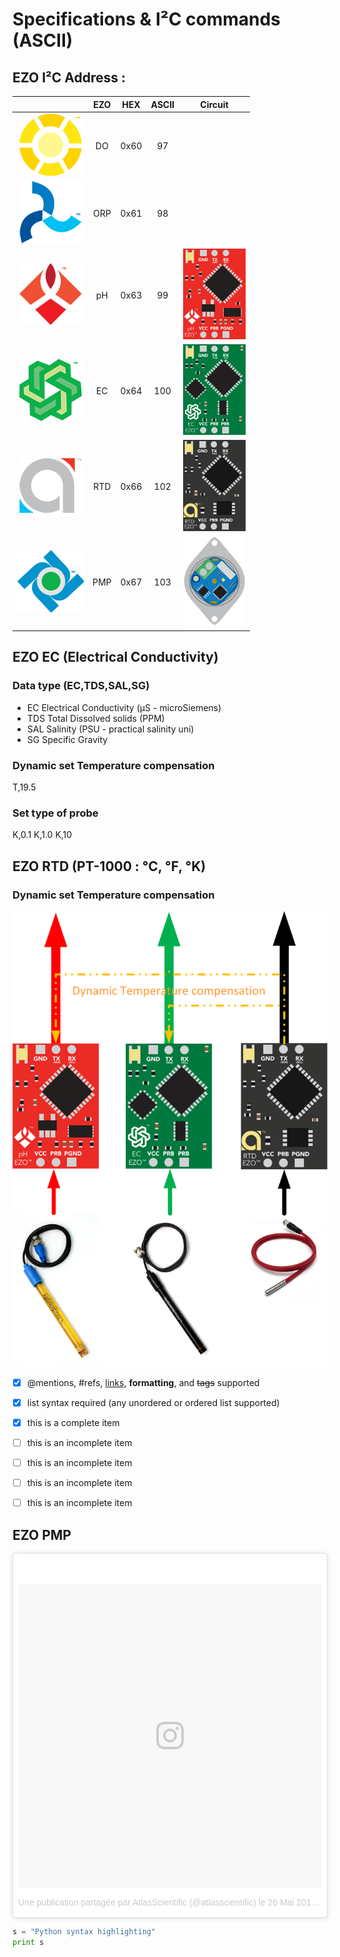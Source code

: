 # Specifications & I²C commands (ASCII)

## EZO I²C Address :

|| EZO  | HEX  | ASCII  | Circuit |
|:-:|:-:|:-:|:-:|:-:|
|<img src="https://github.com/captainigloo/HydMan/blob/master/docs/EZO_Circuits/do.png">| DO  | 0x60  | 97  ||
|<img src="https://github.com/captainigloo/HydMan/blob/master/docs/EZO_Circuits/orp.png">| ORP  | 0x61  | 98  ||
|<img src="https://github.com/captainigloo/HydMan/blob/master/docs/EZO_Circuits/ph.png">| pH  | 0x63  | 99  |<img src="https://github.com/captainigloo/HydMan/blob/master/docs/EZO_Circuits/EZO-PH.png" width="100">|
|<img src="https://github.com/captainigloo/HydMan/blob/master/docs/EZO_Circuits/ec.png">| EC  | 0x64  | 100  |<img src="https://github.com/captainigloo/HydMan/blob/master/docs/EZO_Circuits/EZO-EC.png" width="100">|
|<img src="https://github.com/captainigloo/HydMan/blob/master/docs/EZO_Circuits/rtd.png">| RTD  | 0x66  | 102  |<img src="https://github.com/captainigloo/HydMan/blob/master/docs/EZO_Circuits/EZO_RTD.png" width="100">|
|<img src="https://github.com/captainigloo/HydMan/blob/master/docs/EZO_Circuits/peristaltic.png">| PMP  | 0x67  | 103  |<img src="https://github.com/captainigloo/HydMan/blob/master/docs/EZO_Circuits/EZO-PMP.png" width="100">|

## EZO EC (Electrical Conductivity)

### Data type (EC,TDS,SAL,SG)
- EC	Electrical Conductivity (μS - microSiemens)
- TDS 	Total Dissolved solids (PPM)
- SAL	Salinity (PSU - practical salinity uni)
- SG	Specific Gravity

### Dynamic set Temperature compensation

T,19.5

### Set type of probe

K,0.1 K,1.0 K,10

## EZO RTD (PT-1000 : °C, °F, °K)
### Dynamic set Temperature compensation
<img src="https://github.com/captainigloo/HydMan/blob/master/docs/EZO_Circuits/Dynamic%20Temerature%20compensation.png" width="600">


- [x] @mentions, #refs, [links](), **formatting**, and <del>tags</del> supported
- [x] list syntax required (any unordered or ordered list supported)
- [x] this is a complete item
- [ ] this is an incomplete item
- [ ] this is an incomplete item
- [ ] this is an incomplete item
- [ ] this is an incomplete item


## EZO PMP

<blockquote class="instagram-media" data-instgrm-version="7" style=" background:#FFF; border:0; border-radius:3px; box-shadow:0 0 1px 0 rgba(0,0,0,0.5),0 1px 10px 0 rgba(0,0,0,0.15); margin: 1px; max-width:658px; padding:0; width:99.375%; width:-webkit-calc(100% - 2px); width:calc(100% - 2px);"><div style="padding:8px;"> <div style=" background:#F8F8F8; line-height:0; margin-top:40px; padding:50.0% 0; text-align:center; width:100%;"> <div style=" background:url(data:image/png;base64,iVBORw0KGgoAAAANSUhEUgAAACwAAAAsCAMAAAApWqozAAAABGdBTUEAALGPC/xhBQAAAAFzUkdCAK7OHOkAAAAMUExURczMzPf399fX1+bm5mzY9AMAAADiSURBVDjLvZXbEsMgCES5/P8/t9FuRVCRmU73JWlzosgSIIZURCjo/ad+EQJJB4Hv8BFt+IDpQoCx1wjOSBFhh2XssxEIYn3ulI/6MNReE07UIWJEv8UEOWDS88LY97kqyTliJKKtuYBbruAyVh5wOHiXmpi5we58Ek028czwyuQdLKPG1Bkb4NnM+VeAnfHqn1k4+GPT6uGQcvu2h2OVuIf/gWUFyy8OWEpdyZSa3aVCqpVoVvzZZ2VTnn2wU8qzVjDDetO90GSy9mVLqtgYSy231MxrY6I2gGqjrTY0L8fxCxfCBbhWrsYYAAAAAElFTkSuQmCC); display:block; height:44px; margin:0 auto -44px; position:relative; top:-22px; width:44px;"></div></div><p style=" color:#c9c8cd; font-family:Arial,sans-serif; font-size:14px; line-height:17px; margin-bottom:0; margin-top:8px; overflow:hidden; padding:8px 0 7px; text-align:center; text-overflow:ellipsis; white-space:nowrap;"><a href="https://www.instagram.com/p/BUkorWeFYo7/" style=" color:#c9c8cd; font-family:Arial,sans-serif; font-size:14px; font-style:normal; font-weight:normal; line-height:17px; text-decoration:none;" target="_blank">Une publication partagée par AtlasScientific (@atlasscientific)</a> le <time style=" font-family:Arial,sans-serif; font-size:14px; line-height:17px;" datetime="2017-05-26T22:32:14+00:00">26 Mai 2017 à 15h32 PDT</time></p></div></blockquote>
<script async defer src="//platform.instagram.com/en_US/embeds.js"></script>

```python
s = "Python syntax highlighting"
print s
```
